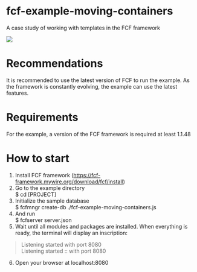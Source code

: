 # fcf-example-moving-containers
A case study of working with templates in the FCF framework


<img src="https://fcf-framework.mywire.org/files/Peek%202022-06-22%2013-47-206ca69a-8d97-4ed2-bdd4-60077645a976.gif" style="max-height:300px"></img>

# Recommendations
It is recommended to use the latest version of FCF to run the example. As the framework is constantly evolving, the example can use the latest features.

# Requirements
For the example, a version of the FCF framework is required at least 1.1.48

# How to start
1. Install FCF framework (https://fcf-framework.mywire.org/download/fcf/install)
2. Go to the example directory<br>
$ cd [PROJECT]
3. Initialize the sample database<br>
$ fcfmngr create-db ./fcf-example-moving-containers.js<br>
4. And run<br>
$ fcfserver server.json
5. Wait until all modules and packages are installed. When everything is ready, the terminal will display an inscription:<br>
 > Listening started  with port 8080<br>
 > Listening started :: with port 8080<br>
6. Open your browser at localhost:8080
